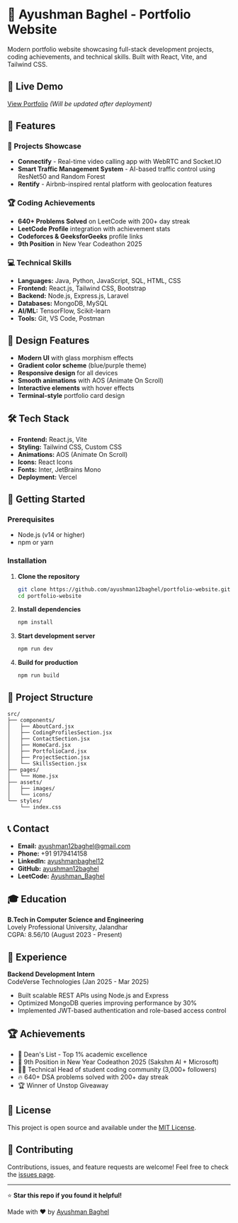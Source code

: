 # 🚀 Ayushman Baghel - Portfolio Website

Modern portfolio website showcasing full-stack development projects, coding achievements, and technical skills. Built with React, Vite, and Tailwind CSS.

## 🌟 Live Demo
[View Portfolio](https://your-portfolio-url.vercel.app) *(Will be updated after deployment)*

## 🎯 Features

### 📂 Projects Showcase
- **Connectify** - Real-time video calling app with WebRTC and Socket.IO
- **Smart Traffic Management System** - AI-based traffic control using ResNet50 and Random Forest
- **Rentify** - Airbnb-inspired rental platform with geolocation features

### 🏆 Coding Achievements
- **640+ Problems Solved** on LeetCode with 200+ day streak
- **LeetCode Profile** integration with achievement stats
- **Codeforces & GeeksforGeeks** profile links
- **9th Position** in New Year Codeathon 2025

### 💻 Technical Skills
- **Languages:** Java, Python, JavaScript, SQL, HTML, CSS
- **Frontend:** React.js, Tailwind CSS, Bootstrap
- **Backend:** Node.js, Express.js, Laravel
- **Databases:** MongoDB, MySQL
- **AI/ML:** TensorFlow, Scikit-learn
- **Tools:** Git, VS Code, Postman

## 🎨 Design Features

- **Modern UI** with glass morphism effects
- **Gradient color scheme** (blue/purple theme)
- **Responsive design** for all devices
- **Smooth animations** with AOS (Animate On Scroll)
- **Interactive elements** with hover effects
- **Terminal-style** portfolio card design

## 🛠️ Tech Stack

- **Frontend:** React.js, Vite
- **Styling:** Tailwind CSS, Custom CSS
- **Animations:** AOS (Animate On Scroll)
- **Icons:** React Icons
- **Fonts:** Inter, JetBrains Mono
- **Deployment:** Vercel

## 🚀 Getting Started

### Prerequisites
- Node.js (v14 or higher)
- npm or yarn

### Installation

1. **Clone the repository**
   ```bash
   git clone https://github.com/ayushman12baghel/portfolio-website.git
   cd portfolio-website
   ```

2. **Install dependencies**
   ```bash
   npm install
   ```

3. **Start development server**
   ```bash
   npm run dev
   ```

4. **Build for production**
   ```bash
   npm run build
   ```

## 📁 Project Structure

```
src/
├── components/
│   ├── AboutCard.jsx
│   ├── CodingProfilesSection.jsx
│   ├── ContactSection.jsx
│   ├── HomeCard.jsx
│   ├── PortfolioCard.jsx
│   ├── ProjectSection.jsx
│   └── SkillsSection.jsx
├── pages/
│   └── Home.jsx
├── assets/
│   ├── images/
│   └── icons/
└── styles/
    └── index.css
```

## 📞 Contact

- **Email:** ayushman12baghel@gmail.com
- **Phone:** +91 9179414158
- **LinkedIn:** [ayushmanbaghel12](https://linkedin.com/in/ayushmanbaghel12)
- **GitHub:** [ayushman12baghel](https://github.com/ayushman12baghel)
- **LeetCode:** [Ayushman_Baghel](https://leetcode.com/u/Ayushman_Baghel/)

## 🎓 Education

**B.Tech in Computer Science and Engineering**  
Lovely Professional University, Jalandhar  
CGPA: 8.56/10 (August 2023 - Present)

## 💼 Experience

**Backend Development Intern**  
CodeVerse Technologies (Jan 2025 - Mar 2025)
- Built scalable REST APIs using Node.js and Express
- Optimized MongoDB queries improving performance by 30%
- Implemented JWT-based authentication and role-based access control

## 🏆 Achievements

- 🥇 Dean's List - Top 1% academic excellence
- 🥉 9th Position in New Year Codeathon 2025 (Sakshm AI + Microsoft)
- 👨‍💻 Technical Head of student coding community (3,000+ followers)
- 🔥 640+ DSA problems solved with 200+ day streak
- 🏆 Winner of Unstop Giveaway

## 📄 License

This project is open source and available under the [MIT License](LICENSE).

## 🤝 Contributing

Contributions, issues, and feature requests are welcome! Feel free to check the [issues page](https://github.com/ayushman12baghel/portfolio-website/issues).

---

⭐ **Star this repo if you found it helpful!**

Made with ❤️ by [Ayushman Baghel](https://github.com/ayushman12baghel)
